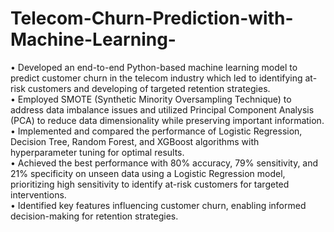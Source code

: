 # Telecom-Churn-Prediction-with-Machine-Learning-

•	Developed an end-to-end Python-based machine learning model to predict customer churn in the telecom industry which led to identifying at-risk customers and developing of targeted retention strategies.<br>
•	Employed SMOTE (Synthetic Minority Oversampling Technique) to address data imbalance issues and utilized Principal Component Analysis (PCA) to reduce data dimensionality while preserving important information.<br>
•	Implemented and compared the performance of Logistic Regression, Decision Tree, Random Forest, and XGBoost algorithms with hyperparameter tuning for optimal results.<br>
•	Achieved the best performance with 80% accuracy, 79% sensitivity, and 21% specificity on unseen data using a Logistic Regression model, prioritizing high sensitivity to identify at-risk customers for targeted interventions.<br>
•	Identified key features influencing customer churn, enabling informed decision-making for retention strategies.<br>
